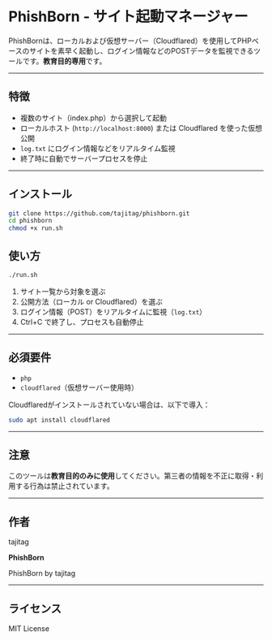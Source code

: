 # PhishBorn - サイト起動マネージャー

PhishBornは、ローカルおよび仮想サーバー（Cloudflared）を使用してPHPベースのサイトを素早く起動し、ログイン情報などのPOSTデータを監視できるツールです。**教育目的専用**です。

---

## 特徴

* 複数のサイト（index.php）から選択して起動
* ローカルホスト (`http://localhost:8000`) または Cloudflared を使った仮想公開
* `log.txt` にログイン情報などをリアルタイム監視
* 終了時に自動でサーバープロセスを停止

---

## インストール

```bash
git clone https://github.com/tajitag/phishborn.git
cd phishborn
chmod +x run.sh
```


## 使い方

```bash
./run.sh
```

1. サイト一覧から対象を選ぶ
2. 公開方法（ローカル or Cloudflared）を選ぶ
3. ログイン情報（POST）をリアルタイムに監視（`log.txt`）
4. Ctrl+C で終了し、プロセスも自動停止

---

## 必須要件

* `php`
* `cloudflared`（仮想サーバー使用時）

Cloudflaredがインストールされていない場合は、以下で導入：

```bash
sudo apt install cloudflared
```

---

## 注意

このツールは**教育目的のみに使用**してください。第三者の情報を不正に取得・利用する行為は禁止されています。

---

## 作者

tajitag

**PhishBorn**

PhishBorn by tajitag

---

## ライセンス

MIT License
